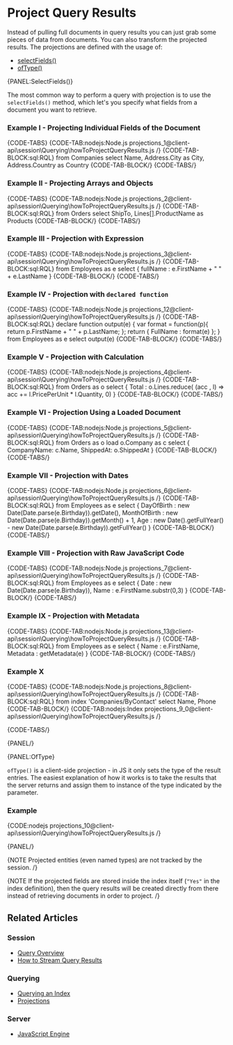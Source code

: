 # Project Query Results

Instead of pulling full documents in query results you can just grab some pieces of data from documents. You can also transform the projected
results. The projections are defined with the usage of:

- [selectFields()](../../../client-api/session/querying/how-to-project-query-results#selectfields())
- [ofType()](../../../client-api/session/querying/how-to-project-query-results#oftype)

{PANEL:SelectFields()}

The most common way to perform a query with projection is to use the `selectFields()` method, which let's you specify what fields from a document you want to retrieve.

### Example I - Projecting Individual Fields of the Document

{CODE-TABS}
{CODE-TAB:nodejs:Node.js projections_1@client-api\session\Querying\howToProjectQueryResults.js /}
{CODE-TAB-BLOCK:sql:RQL}
from Companies
select Name, Address.City as City, Address.Country as Country
{CODE-TAB-BLOCK/}
{CODE-TABS/}

### Example II - Projecting Arrays and Objects

{CODE-TABS}
{CODE-TAB:nodejs:Node.js projections_2@client-api\session\Querying\howToProjectQueryResults.js /}
{CODE-TAB-BLOCK:sql:RQL}
from Orders
select ShipTo, Lines[].ProductName as Products
{CODE-TAB-BLOCK/}
{CODE-TABS/}

### Example III - Projection with Expression

{CODE-TABS}
{CODE-TAB:nodejs:Node.js projections_3@client-api\session\Querying\howToProjectQueryResults.js /}
{CODE-TAB-BLOCK:sql:RQL}
from Employees as e
select {
    fullName : e.FirstName + " " + e.LastName
}
{CODE-TAB-BLOCK/}
{CODE-TABS/}

### Example IV - Projection with `declared function`

{CODE-TABS}
{CODE-TAB:nodejs:Node.js projections_12@client-api\session\Querying\howToProjectQueryResults.js /}
{CODE-TAB-BLOCK:sql:RQL}
declare function output(e) {
	var format = function(p){ return p.FirstName + " " + p.LastName; };
	return { FullName : format(e) };
}
from Employees as e select output(e)
{CODE-TAB-BLOCK/}
{CODE-TABS/}

### Example V - Projection with Calculation

{CODE-TABS}
{CODE-TAB:nodejs:Node.js projections_4@client-api\session\Querying\howToProjectQueryResults.js /}
{CODE-TAB-BLOCK:sql:RQL}
from Orders as o
select {
    Total : o.Lines.reduce(
        (acc , l) => acc += l.PricePerUnit * l.Quantity, 0)
}
{CODE-TAB-BLOCK/}
{CODE-TABS/}

### Example VI - Projection Using a Loaded Document

{CODE-TABS}
{CODE-TAB:nodejs:Node.js projections_5@client-api\session\Querying\howToProjectQueryResults.js /}
{CODE-TAB-BLOCK:sql:RQL}
from Orders as o
load o.Company as c
select {
	CompanyName: c.Name,
	ShippedAt: o.ShippedAt
}
{CODE-TAB-BLOCK/}
{CODE-TABS/}

### Example VII - Projection with Dates

{CODE-TABS}
{CODE-TAB:nodejs:Node.js projections_6@client-api\session\Querying\howToProjectQueryResults.js /}
{CODE-TAB-BLOCK:sql:RQL}
from Employees as e 
select { 
    DayOfBirth : new Date(Date.parse(e.Birthday)).getDate(), 
    MonthOfBirth : new Date(Date.parse(e.Birthday)).getMonth() + 1,
    Age : new Date().getFullYear() - new Date(Date.parse(e.Birthday)).getFullYear() 
}
{CODE-TAB-BLOCK/}
{CODE-TABS/}

### Example VIII - Projection with Raw JavaScript Code

{CODE-TABS}
{CODE-TAB:nodejs:Node.js projections_7@client-api\session\Querying\howToProjectQueryResults.js /}
{CODE-TAB-BLOCK:sql:RQL}
from Employees as e 
select {
    Date : new Date(Date.parse(e.Birthday)), 
    Name : e.FirstName.substr(0,3)
}
{CODE-TAB-BLOCK/}
{CODE-TABS/}

### Example IX - Projection with Metadata

{CODE-TABS}
{CODE-TAB:nodejs:Node.js projections_13@client-api\session\Querying\howToProjectQueryResults.js /}
{CODE-TAB-BLOCK:sql:RQL}
from Employees as e 
select {
     Name : e.FirstName, 
     Metadata : getMetadata(e)
}
{CODE-TAB-BLOCK/}
{CODE-TABS/}

### Example X

{CODE-TABS}
{CODE-TAB:nodejs:Node.js projections_8@client-api\session\Querying\howToProjectQueryResults.js /}
{CODE-TAB-BLOCK:sql:RQL}
from index 'Companies/ByContact' 
select Name, Phone
{CODE-TAB-BLOCK/}
{CODE-TAB:nodejs:Index projections_9_0@client-api\session\Querying\howToProjectQueryResults.js /}

{CODE-TABS/}

{PANEL/}

{PANEL:OfType}

`ofType()` is a client-side projection - in JS it only sets the type of the result entries. The easiest explanation of how it works is to take the results that the server returns and assign them to instance of the type indicated by the parameter.

### Example

{CODE:nodejs projections_10@client-api\session\Querying\howToProjectQueryResults.js /}

{PANEL/}

{NOTE Projected entities (even named types) are not tracked by the session. /}

{NOTE If the projected fields are stored inside the index itself (`"Yes"` in the index definition), then the query results will be created directly from there instead of retrieving documents in order to project. /}

## Related Articles

### Session

- [Query Overview](../../../client-api/session/querying/how-to-query)
- [How to Stream Query Results](../../../client-api/session/querying/how-to-stream-query-results)

### Querying

- [Querying an Index](../../../indexes/querying/query-index)
- [Projections](../../../indexes/querying/projections)

### Server

- [JavaScript Engine](../../../server/kb/javascript-engine)
